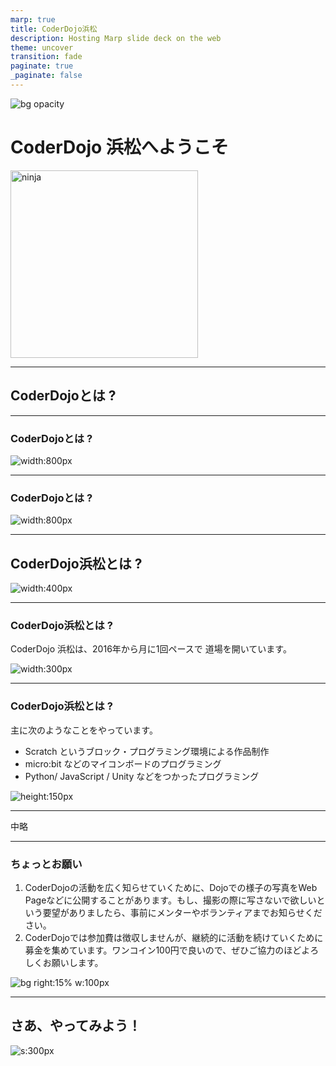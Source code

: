 ```yaml
---
marp: true
title: CoderDojo浜松
description: Hosting Marp slide deck on the web
theme: uncover
transition: fade
paginate: true
_paginate: false
---
```


![bg opacity](./assets/gradient.jpg)

# <!--fit--> CoderDojo 浜松へようこそ

![ninja](assets/ninja1.png)
<style scoped>a { color: #36c; } img[alt=ninja] { width: 300px; }</style>


---

## CoderDojoとは ?

---

### CoderDojoとは ?

![width:800px](assets/about_coderdojo.png)

---

### CoderDojoとは ?

![width:800px](assets/about_community.png)

---

## CoderDojo浜松とは ?

![width:400px](assets/dojo_images.png)

---

### CoderDojo浜松とは ?

CoderDojo 浜松は、2016年から月に1回ペースで
道場を開いています。

![width:300px](assets/programming_workshop.png)

---

### CoderDojo浜松とは ?

主に次のようなことをやっています。

- Scratch というブロック・プログラミング環境による作品制作
- micro:bit などのマイコンボードのプログラミング
- Python/ JavaScript / Unity などをつかったプログラミング

![height:150px](assets/supported_technologies.png)

---

中略

---

### ちょっとお願い


1. CoderDojoの活動を広く知らせていくために、Dojoでの様子の写真をWeb Pageなどに公開することがあります。もし、撮影の際に写さないで欲しいという要望がありましたら、事前にメンターやボランティアまでお知らせください。
2. CoderDojoでは参加費は徴収しませんが、継続的に活動を続けていくために募金を集めています。ワンコイン100円で良いので、ぜひご協力のほどよろしくお願いします。

![bg right:15% w:100px](assets/donation.png)

---

## さあ、やってみよう！

![s:300px](assets/ninja2.png)

